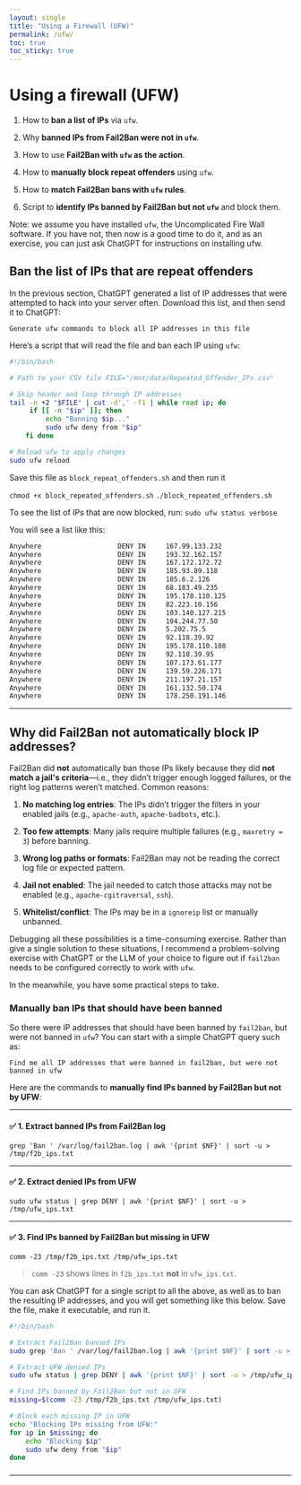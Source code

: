 ```yaml
---
layout: single
title: "Using a Firewall (UFW)"
permalink: /ufw/
toc: true
toc_sticky: true
---
```


# Using a firewall (UFW)

1. How to **ban a list of IPs** via `ufw`.

2. Why **banned IPs from Fail2Ban were not in `ufw`**.

3. How to use **Fail2Ban with `ufw` as the action**.

4. How to **manually block repeat offenders** using `ufw`.

5. How to **match Fail2Ban bans with `ufw` rules**.

6. Script to **identify IPs banned by Fail2Ban but not `ufw`** and block them.

Note: we assume you have installed `ufw`, the Uncomplicated Fire Wall software. If you have not, then now is a good time to do it, and as an exercise, you can just ask ChatGPT for instructions on installing ufw.

## Ban the list of IPs that are repeat offenders

In the previous section, ChatGPT generated a list of IP addresses that were attempted to hack into your server often. Download this list, and then send it to ChatGPT:

`Generate ufw commands to block all IP addresses in this file`

Here’s a script that will read the file and ban each IP using `ufw`:

```bash
#!/bin/bash  

# Path to your CSV file FILE="/mnt/data/Repeated_Offender_IPs.csv"  

# Skip header and loop through IP addresses 
tail -n +2 "$FILE" | cut -d',' -f1 | while read ip; do
     if [[ -n "$ip" ]]; then
         echo "Banning $ip..."
         sudo ufw deny from "$ip"
    fi done  

# Reload ufw to apply changes 
sudo ufw reload
```

Save this file as `block_repeat_offenders.sh` and then run it

`chmod +x block_repeated_offenders.sh`
`./block_repeated_offenders.sh`

To see the list of IPs that are now blocked, run:
`sudo ufw status verbose`

You will see a list like this:

```bash
Anywhere                   DENY IN     167.99.133.232            
Anywhere                   DENY IN     193.32.162.157            
Anywhere                   DENY IN     167.172.172.72            
Anywhere                   DENY IN     185.93.89.118             
Anywhere                   DENY IN     185.6.2.126               
Anywhere                   DENY IN     68.183.49.235             
Anywhere                   DENY IN     195.178.110.125           
Anywhere                   DENY IN     82.223.10.156             
Anywhere                   DENY IN     103.140.127.215           
Anywhere                   DENY IN     104.244.77.50             
Anywhere                   DENY IN     5.202.75.5                
Anywhere                   DENY IN     92.118.39.92              
Anywhere                   DENY IN     195.178.110.108           
Anywhere                   DENY IN     92.118.39.95              
Anywhere                   DENY IN     107.173.61.177            
Anywhere                   DENY IN     139.59.226.171            
Anywhere                   DENY IN     211.197.21.157            
Anywhere                   DENY IN     161.132.50.174            
Anywhere                   DENY IN     178.250.191.146
```

---

## Why did Fail2Ban not automatically block IP addresses?

Fail2Ban did **not** automatically ban those IPs likely because they did **not match a jail's criteria**—i.e., they didn’t trigger enough logged failures, or the right log patterns weren’t matched. Common reasons:

1. **No matching log entries**: The IPs didn’t trigger the filters in your enabled jails (e.g., `apache-auth`, `apache-badbots`, etc.).

2. **Too few attempts**: Many jails require multiple failures (e.g., `maxretry = 3`) before banning.

3. **Wrong log paths or formats**: Fail2Ban may not be reading the correct log file or expected pattern.

4. **Jail not enabled**: The jail needed to catch those attacks may not be enabled (e.g., `apache-cgitraversal`, `ssh`).

5. **Whitelist/conflict**: The IPs may be in a `ignoreip` list or manually unbanned.

Debugging all these possibilities is a time-consuming exercise. Rather than give a single solution to these situations, I recommend a problem-solving exercise with ChatGPT or the LLM of your choice to figure out if `fail2ban` needs to be configured correctly to work with `ufw`. 

In the meanwhile, you have some practical steps to take.

### Manually ban IPs that should have been banned

So there were IP addresses that should have been banned by `fail2ban`, but were not banned in `ufw`? You can start with a simple ChatGPT query such as:

```
Find me all IP addresses that were banned in fail2ban, but were not 
banned in ufw
```

Here are the commands to **manually find IPs banned by Fail2Ban but not by UFW**:

---

#### ✅ 1. **Extract banned IPs from Fail2Ban log**

`grep 'Ban ' /var/log/fail2ban.log | awk '{print $NF}' | sort -u > /tmp/f2b_ips.txt`

---

#### ✅ 2. **Extract denied IPs from UFW**

`sudo ufw status | grep DENY | awk '{print $NF}' | sort -u > /tmp/ufw_ips.txt`

---

#### ✅ 3. **Find IPs banned by Fail2Ban but missing in UFW**

`comm -23 /tmp/f2b_ips.txt /tmp/ufw_ips.txt`

> `comm -23` shows lines in `f2b_ips.txt` **not** in `ufw_ips.txt`.

You can ask ChatGPT for a single script to all the above, as well as to ban the resulting IP addresses, and you will get something like this below. Save the file, make it executable, and run it.

```bash
#!/bin/bash

# Extract Fail2Ban banned IPs
sudo grep 'Ban ' /var/log/fail2ban.log | awk '{print $NF}' | sort -u > /tmp/f2b_ips.txt

# Extract UFW denied IPs
sudo ufw status | grep DENY | awk '{print $NF}' | sort -u > /tmp/ufw_ips.txt

# Find IPs banned by Fail2Ban but not in UFW
missing=$(comm -23 /tmp/f2b_ips.txt /tmp/ufw_ips.txt)

# Block each missing IP in UFW
echo "Blocking IPs missing from UFW:"
for ip in $missing; do
    echo "Blocking $ip"
    sudo ufw deny from "$ip"
done
```

### 

---

#
